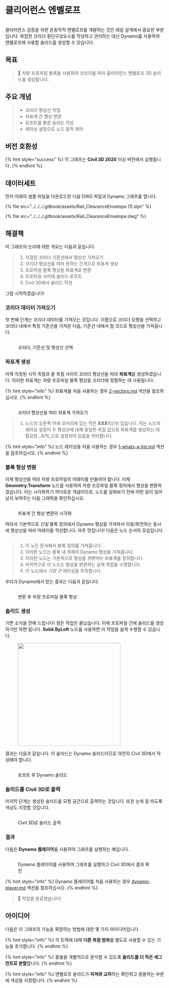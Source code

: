 # 클리어런스 엔벨로프

<figure><img src="../../../.gitbook/assets/Rail_ClearanceEnvelope_Player.gif" alt=""><figcaption></figcaption></figure>

클리어런스 검증을 위한 운동학적 엔벨로프를 개발하는 것은 레일 설계에서 중요한 부분입니다. 복잡한 코리더 횡단구성요소를 작성하고 관리하는 대신 Dynamo를 사용하여 엔벨로프에 사용할 솔리드를 생성할 수 있습니다.

## 목표

> :dart: 차량 프로파일 블록을 사용하여 코리더를 따라 클리어런스 엔벨로프 3D 솔리드를 생성합니다.

## 주요 개념

> * 코리더 형상선 작업
> * 좌표계 간 형상 변환
> * 로프트를 통한 솔리드 작성
> * 레이싱 설정으로 노드 동작 제어

## 버전 호환성

{% hint style="success" %} 이 그래프는 **Civil 3D 2020** 이상 버전에서 실행됩니다. {% endhint %}

## 데이터세트

먼저 아래의 샘플 파일을 다운로드한 다음 DWG 파일과 Dynamo 그래프를 엽니다.

{% file src="../../../.gitbook/assets/Rail_ClearanceEnvelope (1).dyn" %}

{% file src="../../../.gitbook/assets/Rail_ClearanceEnvelope.dwg" %}

## 해결책

이 그래프의 논리에 대한 개요는 다음과 같습니다.

> 1. 지정된 코리더 기준선에서 형상선 가져오기
> 2. 코리더 형상선을 따라 원하는 간격으로 좌표계 생성
> 3. 프로파일 블록 형상을 좌표계로 변환
> 4. 프로파일 사이에 솔리드 로프트
> 5. Civil 3D에서 솔리드 작성

그럼 시작하겠습니다!

### 코리더 데이터 가져오기

첫 번째 단계는 코리더 데이터를 가져오는 것입니다. 이름으로 코리더 모형을 선택하고 코리더 내에서 특정 기준선을 가져온 다음, 기준선 내에서 점 코드로 형상선을 가져옵니다.

<figure><img src="../../../.gitbook/assets/Rail_ClearanceEnvelope_GetCorridorData.png" alt=""><figcaption><p>코리더, 기준선 및 형상선 선택</p></figcaption></figure>

### 좌표계 생성

이제 지정된 시작 측점과 끝 측점 사이의 코리더 형상선을 따라 **좌표계**를 생성하겠습니다. 이러한 좌표계는 차량 프로파일 블록 형상을 코리더에 정렬하는 데 사용됩니다.

{% hint style="info" %} 좌표계를 처음 사용하는 경우 [2-vectors.md](../../../5\_essential\_nodes\_and\_concepts/5-2\_geometry-for-computational-design/2-vectors.md "mention") 섹션을 참조하십시오. {% endhint %}

<figure><img src="../../../.gitbook/assets/Rail_ClearanceEnvelope_CreateCoordinateSystems.png" alt=""><figcaption><p>코리더 형상선을 따라 좌표계 가져오기</p></figcaption></figure>

> 1. 노드의 오른쪽 아래 모서리에 있는 작은 **XXX**이(가) 있습니다. 이는 노드의 레이싱 설정이 두 형상선에 대해 동일한 측점 값으로 좌표계를 생성하는 데 필요한 _외적_으로 설정되어 있음을 의미합니다.

{% hint style="info" %} 노드 레이싱을 처음 사용하는 경우 [1-whats-a-list.md](../../../5\_essential\_nodes\_and\_concepts/5-4\_designing-with-lists/1-whats-a-list.md "mention") 섹션을 참조하십시오. {% endhint %}

### 블록 형상 변환

이제 형상선을 따라 차량 프로파일의 어레이를 만들어야 합니다. 이제 **Geometry.Transform** 노드를 사용하여 차량 프로파일 블록 정의에서 형상을 변환하겠습니다. 이는 시각화하기 까다로운 개념이므로, 노드를 살펴보기 전에 어떤 일이 일어날지 보여주는 다음 그래픽을 확인하십시오.

<figure><img src="../../../.gitbook/assets/Rail_ClearanceEnvelope_TransformAnimation.gif" alt=""><figcaption><p>좌표계 간 형상 변환의 시각화</p></figcaption></figure>

따라서 기본적으로 _단일_ 블록 정의에서 Dynamo 형상을 가져와서 이동/회전하는 동시에 형상선을 따라 어레이를 작성합니다. 아주 멋집니다! 다음은 노드 순서의 모습입니다.

<figure><img src="../../../.gitbook/assets/Rail_ClearanceEnvelope_Transform.png" alt=""><figcaption></figcaption></figure>

> 1. 이 노든 문서에서 블록 정의를 가져옵니다.
> 2. 이러한 노드는 블록 내 객체의 Dynamo 형상을 가져옵니다.
> 3. 이러한 노드는 기본적으로 형상을 _변환하는_ 좌표계를 정의합니다.
> 4. 마지막으로 이 노드는 형상을 변환하는 실제 작업을 수행합니다.
> 5. 이 노드에서 _가장 긴_ 레이싱을 주목합니다.

우리가 Dynamo에서 얻는 결과는 다음과 같습니다.

<figure><img src="../../../.gitbook/assets/Rail_ClearanceEnvelope_Dynamo_Profiles.png" alt=""><figcaption><p>변환 후 차량 프로파일 블록 형상</p></figcaption></figure>

### 솔리드 생성

기쁜 소식을 전해 드립니다! 힘든 작업은 끝났습니다. 이제 프로파일 간에 솔리드를 생성하기만 하면 됩니다. **Solid.ByLoft** 노드를 사용하면 이 작업을 쉽게 수행할 수 있습니다.

<figure><img src="../../../.gitbook/assets/Rail_PlaceTies_SolidByLoft.png" alt="" width="325"><figcaption></figcaption></figure>

결과는 다음과 같습니다. 이 솔리드는 Dynamo 솔리드이므로 여전히 Civil 3D에서 작성해야 합니다.

<figure><img src="../../../.gitbook/assets/Rail_ClearanceEnvelope_Dynamo_Solids.png" alt=""><figcaption><p>로프트 후 Dynamo 솔리드</p></figcaption></figure>

### 솔리드를 Civil 3D로 출력

마지막 단계는 생성된 솔리드를 모형 공간으로 출력하는 것입니다. 또한 눈에 잘 띄도록 색상도 지정할 것입니다.

<figure><img src="../../../.gitbook/assets/Rail_ClearanceEnvelope_SolidsToC3D.png" alt=""><figcaption><p>Civil 3D로 솔리드 출력</p></figcaption></figure>

### 결과

다음은 **Dynamo 플레이어**를 사용하여 그래프를 실행하는 예입니다.

<figure><img src="../../../.gitbook/assets/Rail_ClearanceEnvelope_Player.gif" alt=""><figcaption><p>Dynamo 플레이어를 사용하여 그래프를 실행하고 Civil 3D에서 결과 확인</p></figcaption></figure>

{% hint style="info" %} Dynamo 플레이어를 처음 사용하는 경우 [dynamo-player.md](../../dynamo-player.md "mention") 섹션을 참조하십시오. {% endhint %}

> :tada: 작업을 완료했습니다!

## 아이디어

다음은 이 그래프의 기능을 확장하는 방법에 대한 몇 가지 아이디어입니다.

{% hint style="info" %} 각 트랙에 대해 **다른 측점 범위**를 별도로 사용할 수 있는 기능을 추가합니다. {% endhint %}

{% hint style="info" %} 충돌을 개별적으로 분석할 수 있도록 **솔리드를 더 작은 세그먼트로 분할**합니다. {% endhint %}

{% hint style="info" %} 엔벨로프 솔리드가 **피쳐와 교차**하는 확인하고 충돌하는 부분에 색상을 지정합니다. {% endhint %}
